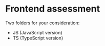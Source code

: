 # Frontend assessment

Two folders for your consideration:
- JS (JavaScript version)
- TS (TypeScript version)


